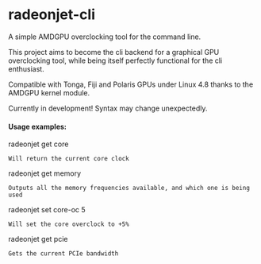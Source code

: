 # radeonjet-cli

A simple AMDGPU overclocking tool for the command line.

This project aims to become the cli backend for a graphical GPU overclocking tool, while being itself perfectly functional for the cli enthusiast. 

Compatible with Tonga, Fiji and Polaris GPUs under Linux 4.8 thanks to the AMDGPU kernel module. 

Currently in development! Syntax may change unexpectedly.

#### Usage examples:

radeonjet get core

	Will return the current core clock

radeonjet get memory 

	Outputs all the memory frequencies available, and which one is being used

radeonjet set core-oc 5

	Will set the core overclock to +5%

radeonjet get pcie

	Gets the current PCIe bandwidth

